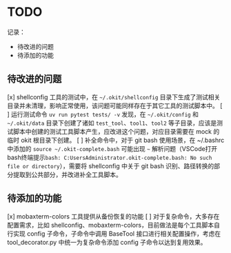 # TODO

记录：
- 待改进的问题
- 待添加的功能

## 待改进的问题

[x] shellconfig 工具的测试中，在 `~/.okit/shellconfig` 目录下生成了测试相关目录并未清理，影响正常使用，该问题可能同样存在于其它工具的测试脚本中。
[ ] 运行测试命令 `uv run pytest tests/ -v` 发现，在 `~/.okit/config` 和 `~/.okit/data` 目录下创建了诸如 `test_tool`、`tool1`、`tool2` 等子目录，应该是测试脚本中创建的测试工具脚本产生，应改进这个问题，对应目录需要在 mock 的临时 okit 根目录下创建。
[ ] 补全命令中，对于 git bash 使用场景，在 ~/.bashrc 中添加的 `source ~/.okit-complete.bash` 可能出现 `~` 解析问题（VSCode打开bash终端提示`bash: C:UsersAdministrator.okit-complete.bash: No such file or directory`），需要将 shellconfig 中关于 git bash 识别、路径转换的部分提取到公共部分，并改进补全工具脚本。

## 待添加的功能

[x] mobaxterm-colors 工具提供从备份恢复的功能
[ ] 对于复杂命令，大多存在配置需求，比如 shellconfig、mobaxterm-colors，目前做法是每个工具脚本自行实现 config 子命令，子命令中调用 BaseTool 接口进行相关配置操作，考虑在 tool_decorator.py 中统一为复杂命令添加 config 子命令以达到复用效果。

